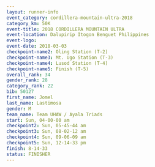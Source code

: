 ```yaml
---
layout: runner-info 
event_category: cordillera-mountain-ultra-2018 
category_km: 50K 
event-title: 2018 CORDILLERA MOUNTAIN ULTRA 
event-location: Dalupirip Itogon Benguet Philippines 
event-logo: 
event-date: 2018-03-03 
checkpoint-name2: Oling Station (T-2) 
checkpoint-name3: Mt. Ugo Station (T-3) 
checkpoint-name4: Lusod Station (T-4) 
checkpoint-name5: Finish (T-5) 
overall_rank: 34
gender_rank: 28
category_rank: 22
bib: 50127
first_name: Jomel
last_name: Lastimosa
gender: M
team_name: Team UHAW / Ayala Triads
start: Sun, 04-00-00 am
checkpoint2: Sun, 05-45-44 am
checkpoint3: Sun, 08-02-12 am
checkpoint4: Sun, 09-06-09 am
checkpoint5: Sun, 12-14-33 pm
finish: 8-14-33
status: FINISHER
---
```

